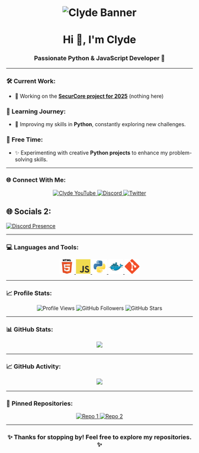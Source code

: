 <h1 align="center">
  <img src="https://cdn.discordapp.com/attachments/1320793904567554079/1320794031118221342/clyde_banner.png?ex=6776198c&is=6774c80c&hm=523432ef09ba27bf364a52c1752ed3980804bcb2a327aa0f1c49d16c427fa418&" alt="Clyde Banner" />
</h1>

<h1 align="center">Hi 👋, I'm Clyde</h1>
<h3 align="center">Passionate Python & JavaScript Developer 🚀</h3>

---

### 🛠️ **Current Work**:
- 🔧 Working on the **[SecurCore project for 2025](#)** (nothing here)

### 🌱 **Learning Journey**:
- 📘 Improving my skills in **Python**, constantly exploring new challenges.

### 🚀 **Free Time**:
- ✨ Experimenting with creative **Python projects** to enhance my problem-solving skills.

---

### 🌐 **Connect With Me**:
<p align="center">
  <a href="https://youtube.com/channel/UC4vJgHvruxP7fq-Fyoegz3A" target="_blank">
    <img src="https://raw.githubusercontent.com/rahuldkjain/github-profile-readme-generator/master/src/images/icons/Social/youtube.svg" alt="Clyde YouTube" height="40" width="40" />
  </a>
  <a href="https://discord.gg/4SrGTgkTsq" target="_blank">
    <img src="https://raw.githubusercontent.com/rahuldkjain/github-profile-readme-generator/master/src/images/icons/Social/discord.svg" alt="Discord" height="40" width="40" />
  </a>
  <a href="https://twitter.com/YourUsername" target="_blank">
    <img src="https://raw.githubusercontent.com/rahuldkjain/github-profile-readme-generator/master/src/images/icons/Social/twitter.svg" alt="Twitter" height="40" width="40" />
  </a>
</p>

## 🌐 Socials 2:
[![Discord Presence](https://lanyard.cnrad.dev/api/1075185352177897542)](https://discord.com/users/1075185352177897542)

---

### 💻 **Languages and Tools**:
<p align="center">
  <a href="https://www.w3.org/html/" target="_blank" rel="noreferrer">
    <img src="https://raw.githubusercontent.com/devicons/devicon/master/icons/html5/html5-original-wordmark.svg" alt="HTML5" width="40" height="40" />
  </a>
  <a href="https://developer.mozilla.org/en-US/docs/Web/JavaScript" target="_blank" rel="noreferrer">
    <img src="https://raw.githubusercontent.com/devicons/devicon/master/icons/javascript/javascript-original.svg" alt="JavaScript" width="40" height="40" />
  </a>
  <a href="https://www.python.org" target="_blank" rel="noreferrer">
    <img src="https://raw.githubusercontent.com/devicons/devicon/master/icons/python/python-original.svg" alt="Python" width="40" height="40" />
  </a>
  <a href="https://www.docker.com/" target="_blank" rel="noreferrer">
    <img src="https://raw.githubusercontent.com/devicons/devicon/master/icons/docker/docker-original.svg" alt="Docker" width="40" height="40" />
  </a>
  <a href="https://git-scm.com/" target="_blank" rel="noreferrer">
    <img src="https://raw.githubusercontent.com/devicons/devicon/master/icons/git/git-original.svg" alt="Git" width="40" height="40" />
  </a>
</p>

---

### 📈 **Profile Stats**:
<p align="center">
  <img src="https://api.visitorbadge.io/api/VisitorHit?user=clydedcc&countColor=%23FF0000" alt="Profile Views">
  <img src="https://img.shields.io/github/followers/clydedc?color=FF0000&style=for-the-badge&logo=github&label=Follow" alt="GitHub Followers">
  <img src="https://img.shields.io/github/stars/clydedc?color=FF0000&style=for-the-badge&logo=github&label=Star" alt="GitHub Stars">
</p>

---

### 📊 **GitHub Stats**:
<p align="center">
  <img height="180" src="https://github-readme-stats.vercel.app/api?username=clydedc&show_icons=true&hide_title=true&count_private=true&theme=radical" />
</p>

---

### 📈 **GitHub Activity**:
<p align="center">
  <img height="180" src="https://github-readme-streak-stats.herokuapp.com/?user=clydedc&theme=radical" />
</p>

---

### 📂 **Pinned Repositories**:
<p align="center">
  <a href="https://github.com/clydedc/your-repo-1" target="_blank">
    <img src="https://github-readme-stats.vercel.app/api/pin/?username=clydedc&repo=SecurCore-1&theme=radical" alt="Repo 1" />
  </a>
  <a href="https://github.com/clydedc/your-repo-2" target="_blank">
    <img src="https://github-readme-stats.vercel.app/api/pin/?username=clydedc&repo=OpenSpy-2&theme=radical" alt="Repo 2" />
  </a>
</p>

---

<h3 align="center">✨ Thanks for stopping by! Feel free to explore my repositories. ✨</h3>
